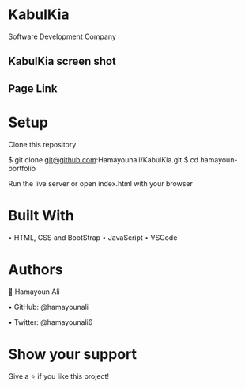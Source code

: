 # KabulKia
Software Development Company 

## KabulKia screen shot

## Page Link 


# Setup
Clone this repository

$ git clone git@github.com:Hamayounali/KabulKia.git
$ cd hamayoun-portfolio

Run the live server or open index.html with your browser

# Built With

• HTML, CSS and BootStrap
• JavaScript
• VSCode

# Authors
👤 Hamayoun Ali

• GitHub: @hamayounali

• Twitter: @hamayounali6

# Show your support
Give a ⭐️ if you like this project!
